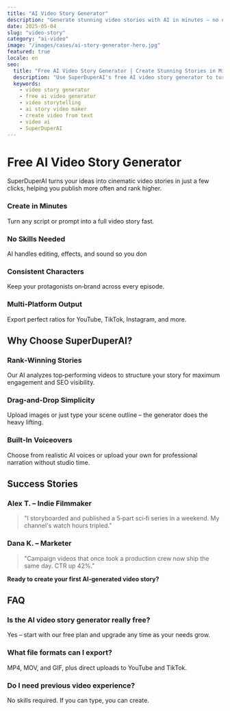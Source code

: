 ```yaml
---
title: "AI Video Story Generator"
description: "Generate stunning video stories with AI in minutes – no editing skills needed."
date: 2025-05-04
slug: "video-story"
category: "ai-video"
image: "/images/cases/ai-story-generator-hero.jpg"
featured: true
locale: en
seo:
  title: "Free AI Video Story Generator | Create Stunning Stories in Minutes | SuperDuperAI"
  description: "Use SuperDuperAI's free AI video story generator to turn text prompts into captivating videos fast. Perfect for YouTube, TikTok, Instagram."
  keywords:
    - video story generator
    - free ai video generator
    - video storytelling
    - ai story video maker
    - create video from text
    - video ai
    - SuperDuperAI
---
```


# Free AI Video Story Generator

SuperDuperAI turns your ideas into cinematic video stories in just a few clicks, helping you publish more often and rank higher.

### Create in Minutes

Turn any script or prompt into a full video story fast.


  ### No Skills Needed

AI handles editing, effects, and sound so you don


  ### Consistent Characters

Keep your protagonists on‑brand across every episode.


  ### Multi‑Platform Output

Export perfect ratios for YouTube, TikTok, Instagram, and more.




## Why Choose SuperDuperAI?

### Rank‑Winning Stories

Our AI analyzes top‑performing videos to structure your story for maximum engagement and SEO visibility.

### Drag‑and‑Drop Simplicity

Upload images or just type your scene outline – the generator does the heavy lifting.

### Built‑In Voiceovers

Choose from realistic AI voices or upload your own for professional narration without studio time.

## Success Stories

### **Alex T. – Indie Filmmaker**

> "I storyboarded and published a 5‑part sci‑fi series in a weekend. My channel's watch hours tripled."

### **Dana K. – Marketer**

> "Campaign videos that once took a production crew now ship the same day. CTR up 42%."

**Ready to create your first AI‑generated video story?**

## FAQ

### Is the AI video story generator really free?

Yes – start with our free plan and upgrade any time as your needs grow.

### What file formats can I export?

MP4, MOV, and GIF, plus direct uploads to YouTube and TikTok.

### Do I need previous video experience?

No skills required. If you can type, you can create.
